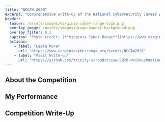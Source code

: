 ```yaml
---
title: "NCCAW 2020"
excerpt: "Comprehensive write-up of the National Cybersecurity Career Awareness Week (NCCAW) 2020 Competition."
header:
  teaser: /assets/images/virginia-cyber-range-logo.png
  overlay_image: /assets/images/nccaw-banner-background.png
  overlay_filter: 0.2
  caption: "Photo credit: [**Virginia Cyber Range**](https://www.virginiacyberrange.org/)"
  actions:
    - label: "Learn More"
      url: "https://www.virginiacyberrange.org/events/NCCAW2020"
    - label: "Visit Write-up"
      url: "https://github.com/trinity-stroud/nccaw-2020-writeup#national-cybersecurity-career-awareness-week-nccaw-2020-competition"
---
```


## About the Competition

## My Performance

## Competition Write-Up
